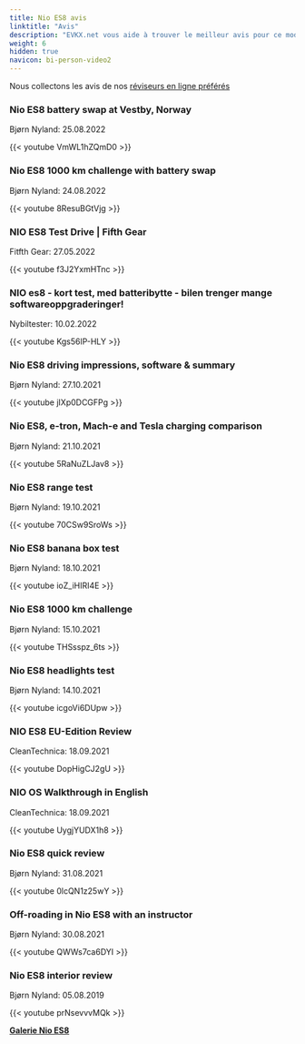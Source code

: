 ```yaml
---
title: Nio ES8 avis
linktitle: "Avis"
description: "EVKX.net vous aide à trouver le meilleur avis pour ce modèle."
weight: 6
hidden: true
navicon: bi-person-video2
---
```

Nous collectons les avis de nos [réviseurs en ligne préférés](../../../../../guides/evreviewers/)

<div class="container text-center shadow p-2 pe-4 mb-5 bg-body-tertiary rounded border">
<h3>Nio ES8 battery swap at Vestby, Norway</h3>
<p>Bjørn Nyland: 25.08.2022</p>

{{< youtube VmWL1hZQmD0 >}}

</div>
<div class="container text-center shadow p-2 pe-4 mb-5 bg-body-tertiary rounded border">
<h3>Nio ES8 1000 km challenge with battery swap</h3>
<p>Bjørn Nyland: 24.08.2022</p>

{{< youtube 8ResuBGtVjg >}}

</div>
<div class="container text-center shadow p-2 pe-4 mb-5 bg-body-tertiary rounded border">
<h3>NIO ES8 Test Drive | Fifth Gear</h3>
<p>Fitfth Gear: 27.05.2022</p>

{{< youtube f3J2YxmHTnc >}}

</div>
<div class="container text-center shadow p-2 pe-4 mb-5 bg-body-tertiary rounded border">
<h3>NIO es8 - kort test, med batteribytte - bilen trenger mange softwareoppgraderinger!</h3>
<p>Nybiltester: 10.02.2022</p>

{{< youtube Kgs56lP-HLY >}}

</div>
<div class="container text-center shadow p-2 pe-4 mb-5 bg-body-tertiary rounded border">
<h3>Nio ES8 driving impressions, software & summary</h3>
<p>Bjørn Nyland: 27.10.2021</p>

{{< youtube jIXp0DCGFPg >}}

</div>
<div class="container text-center shadow p-2 pe-4 mb-5 bg-body-tertiary rounded border">
<h3>Nio ES8, e-tron, Mach-e and Tesla charging comparison</h3>
<p>Bjørn Nyland: 21.10.2021</p>

{{< youtube 5RaNuZLJav8 >}}

</div>
<div class="container text-center shadow p-2 pe-4 mb-5 bg-body-tertiary rounded border">
<h3>Nio ES8 range test</h3>
<p>Bjørn Nyland: 19.10.2021</p>

{{< youtube 70CSw9SroWs >}}

</div>
<div class="container text-center shadow p-2 pe-4 mb-5 bg-body-tertiary rounded border">
<h3>Nio ES8 banana box test</h3>
<p>Bjørn Nyland: 18.10.2021</p>

{{< youtube ioZ_iHIRI4E >}}

</div>
<div class="container text-center shadow p-2 pe-4 mb-5 bg-body-tertiary rounded border">
<h3>Nio ES8 1000 km challenge</h3>
<p>Bjørn Nyland: 15.10.2021</p>

{{< youtube THSsspz_6ts >}}

</div>
<div class="container text-center shadow p-2 pe-4 mb-5 bg-body-tertiary rounded border">
<h3>Nio ES8 headlights test</h3>
<p>Bjørn Nyland: 14.10.2021</p>

{{< youtube icgoVi6DUpw >}}

</div>
<div class="container text-center shadow p-2 pe-4 mb-5 bg-body-tertiary rounded border">
<h3>NIO ES8 EU-Edition Review</h3>
<p>CleanTechnica: 18.09.2021</p>

{{< youtube DopHigCJ2gU >}}

</div>
<div class="container text-center shadow p-2 pe-4 mb-5 bg-body-tertiary rounded border">
<h3>NIO OS Walkthrough in English</h3>
<p>CleanTechnica: 18.09.2021</p>

{{< youtube UygjYUDX1h8 >}}

</div>
<div class="container text-center shadow p-2 pe-4 mb-5 bg-body-tertiary rounded border">
<h3>Nio ES8 quick review</h3>
<p>Bjørn Nyland: 31.08.2021</p>

{{< youtube 0lcQN1z25wY >}}

</div>
<div class="container text-center shadow p-2 pe-4 mb-5 bg-body-tertiary rounded border">
<h3>Off-roading in Nio ES8 with an instructor</h3>
<p>Bjørn Nyland: 30.08.2021</p>

{{< youtube QWWs7ca6DYI >}}

</div>
<div class="container text-center shadow p-2 pe-4 mb-5 bg-body-tertiary rounded border">
<h3>Nio ES8 interior review</h3>
<p>Bjørn Nyland: 05.08.2019</p>

{{< youtube prNsevvvMQk >}}

</div>
<div class="mt-3 mb-3">
<a href="../gallery/" class="text-decoration-none text-black">
<strong><i class="bi-arrow-left"></i>Galerie  </strong>
</a>
<a href="../" class="text-decoration-none text-black float-end">
<strong>Nio ES8 <i class="bi-arrow-right"></i></strong>
</a>
</div>
